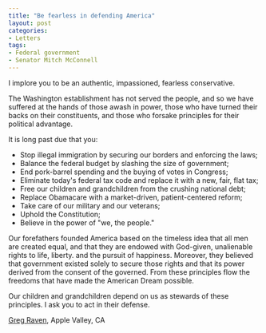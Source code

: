 ```yaml
---
title: "Be fearless in defending America"
layout: post
categories:
- Letters
tags:
- Federal government
- Senator Mitch McConnell
---
```


I implore you to be an authentic, impassioned, fearless conservative.

The Washington establishment has not served the people, and so we have suffered at the hands of those awash in power, those who have turned their backs on their constituents, and those who forsake principles for their political advantage.

It is long past due that you:

- Stop illegal immigration by securing our borders and enforcing the laws;
- Balance the federal budget by slashing the size of government;
- End pork-barrel spending and the buying of votes in Congress;
- Eliminate today's federal tax code and replace it with a new, fair, flat tax;
- Free our children and grandchildren from the crushing national debt;
- Replace Obamacare with a market-driven, patient-centered reform;
- Take care of our military and our veterans;
- Uphold the Constitution;
- Believe in the power of "we, the people."

Our forefathers founded America based on the timeless idea that all men are created equal, and that they are endowed with God-given, unalienable rights to life, liberty. and the pursuit of happiness. Moreover, they believed that government existed solely to secure those rights and that its power derived from the consent of the governed. From these principles flow the freedoms that have made the American Dream possible.

Our children and grandchildren depend on us as stewards of these principles. I ask you to act in their defense.

[Greg Raven](https://www.gregraven.org/), Apple Valley, CA